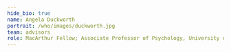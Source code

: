 ```yaml
---
hide_bio: true
name: Angela Duckworth
portrait: /who/images/duckworth.jpg
team: advisors
role: MacArthur Fellow; Associate Professor of Psychology, University of Pennsylvania
---
```


